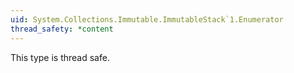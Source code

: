 ```yaml
---
uid: System.Collections.Immutable.ImmutableStack`1.Enumerator
thread_safety: *content
---
```


This type is thread safe.


